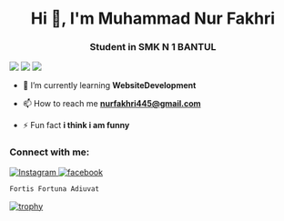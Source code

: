 <h1 align="center">Hi 👋, I'm Muhammad Nur Fakhri</h1>
<h3 align="center">Student in SMK N 1 BANTUL</h3>


![](https://komarev.com/ghpvc/?username=musisipi&color=red)
![](https://img.shields.io/github/followers/musisipi.svg?style=social&label=Follow&maxAge=2592000)
![](https://img.shields.io/badge/Ask%20me-anything-1abc9c.svg)


- 🌱 I’m currently learning **WebsiteDevelopment**

- 📫 How to reach me **nurfakhri445@gmail.com**

- ⚡ Fun fact **i think i am funny**

<h3 align="left">Connect with me:</h3>
<p align="left">
</p>








  <a target="_blank" rel="noopener noreferrer" href="https://www.instagram.com/nurfakhri.id">
    <img alt="Instagram" src="https://img.shields.io/badge/Instagram-E4405F?style=for-the-badge&logo=instagram&logoColor=white"/>
  </a>   <a target="_blank" rel="noopener noreferrer" href="https://www.facebook.com/profile.php?id=100093215135754&mibextid=ZbWKwL">
    <img alt="facebook" src="https://img.shields.io/badge/facebook-%231877F2.svg?style=for-the-badge&logo=Facebook&logoColor=white"/>
  </a>

```py
Fortis Fortuna Adiuvat
```
[![trophy](https://github-profile-trophy.vercel.app/?username=musisipi&theme=onedark)](https://github.com/ryo-ma/github-profile-trophy)
